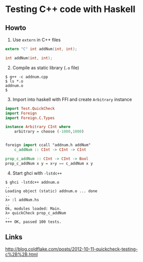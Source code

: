 # Testing C++ code with Haskell

## Howto

1. Use `extern` in C++ files

```c
extern "C" int addNum(int, int);

int addNum(int, int);
```

2. Compile as static library (`.o` file)

```
$ g++ -c addnum.cpp
$ ls *.o
addnum.o
$
```

3. Import into haskell with FFI and create `Arbitrary` instance

```haskell
import Test.QuickCheck
import Foreign
import Foreign.C.Types

instance Arbitrary CInt where
    arbitrary = choose (-1000,1000)


foreign import ccall "addnum.h addNum"
    c_addNum :: CInt -> CInt -> CInt

prop_c_addNum :: CInt -> CInt -> Bool
prop_c_addNum x y = x+y == c_addNum x y
```

4. Start ghci with `-lstdc++`

```
$ ghci -lstdc++ addnum.o
..
Loading object (static) addnum.o ... done
..
λ> :l addNum.hs
..
Ok, modules loaded: Main.
λ> quickCheck prop_c_addNum
..
+++ OK, passed 100 tests.
```

## Links

http://blog.coldflake.com/posts/2012-10-11-quickcheck-testing-c%2B%2B.html